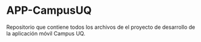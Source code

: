 # APP-CampusUQ
Repositorio que contiene todos los archivos de el proyecto de desarrollo de la aplicación móvil Campus UQ.
